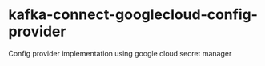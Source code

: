# kafka-connect-googlecloud-config-provider

Config provider implementation using google cloud secret manager

